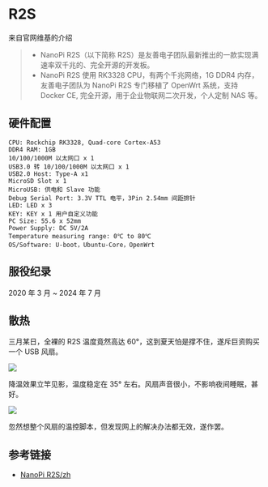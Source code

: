 # R2S

来自官网维基的介绍

> - NanoPi R2S（以下简称 R2S）是友善电子团队最新推出的一款实现满速率双千兆的、完全开源的开发板。
> - NanoPi R2S 使用 RK3328 CPU，有两个千兆网络，1G DDR4 内存，友善电子团队为 NanoPi R2S 专门移植了 OpenWrt 系统，支持 Docker CE, 完全开源，用于企业物联网二次开发，个人定制 NAS 等。

## 硬件配置

```
CPU: Rockchip RK3328, Quad-core Cortex-A53
DDR4 RAM: 1GB
10/100/1000M 以太网口 x 1
USB3.0 转 10/100/1000M 以太网口 x 1
USB2.0 Host: Type-A x1
MicroSD Slot x 1
MicroUSB: 供电和 Slave 功能
Debug Serial Port: 3.3V TTL 电平，3Pin 2.54mm 间距排针
LED: LED x 3
KEY: KEY x 1 用户自定义功能
PC Size: 55.6 x 52mm
Power Supply: DC 5V/2A
Temperature measuring range: 0℃ to 80℃
OS/Software: U-boot，Ubuntu-Core，OpenWrt
```

## 服役纪录

2020 年 3 月 ~ 2024 年 7 月

## 散热

三月某日，全裸的 R2S 温度竟然高达 60°，这到夏天怕是撑不住，遂斥巨资购买一个 USB 风扇。

![](/img/r2s/1.jpg)

降温效果立竿见影，温度稳定在 35° 左右。风扇声音很小，不影响夜间睡眠，甚好。

![](/img/r2s/2.jpg)

忽然想整个风扇的温控脚本，但发现网上的解决办法都无效，遂作罢。

## 参考链接

- [NanoPi R2S/zh](https://wiki.friendlyelec.com/wiki/index.php/NanoPi_R2S/zh)
